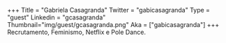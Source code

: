 +++
Title = "Gabriela Casagranda"
Twitter = "gabicasagranda"
Type = "guest"
Linkedin = "gcasagranda"
Thumbnail="img/guest/gcasagranda.png"
Aka = ["gabicasagranda"]
+++
Recrutamento, Feminismo, Netflix e Pole Dance.